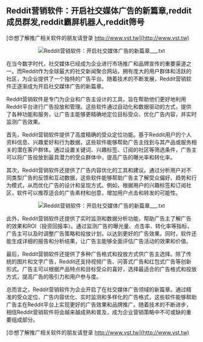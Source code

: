 ## **Reddit营销软件：开启社交媒体广告的新篇章,reddit成员群发,reddit霸屏机器人,reddit筛号**

[😍想了解推广相关软件的朋友请登录 http://www.vst.tw](http://www.vst.tw)

 <center><img src="https://vst.tw/MP4/tuiguang/png/6.png" alt="Reddit营销软件：开启社交媒体广告的新篇章___.txt"></center>

在当今数字时代，社交媒体已经成为企业进行市场推广和品牌宣传的重要渠道之一。而Reddit作为全球最大的社交新闻聚合网站，拥有庞大的用户群体和活跃的社区，为企业提供了一个独特的广告平台。随着技术的不断发展，Reddit营销软件正逐渐成为开启社交媒体广告的新篇章。

Reddit营销软件是专门为企业和广告主设计的工具，旨在帮助他们更好地利用Reddit平台进行广告投放和管理。这些软件通过自动化和数据驱动的方式，提供了各种功能和服务，让广告主能够更精确地定位目标受众、优化广告内容，并实时监测广告效果。

首先，Reddit营销软件提供了高度精确的受众定位功能。基于Reddit用户的个人资料信息、兴趣爱好和行为数据，这些软件能够帮助广告主找到与其产品或服务相关的潜在客户群体。通过设置关键词、兴趣标签、订阅的社区等筛选条件，广告主可以将广告投放到最具潜力的受众群体中，提高广告的曝光率和转化率。

其次，Reddit营销软件还提供了广告内容优化的工具和建议。通过分析用户对不同类型广告的反馈和互动数据，这些软件能够帮助广告主了解受众偏好、趋势和行为模式，从而优化广告的设计和呈现方式。例如，根据用户的兴趣标签和订阅社区，软件可以推荐适合的广告素材和创意，增加用户点击和转发的可能性。

 <center><img src="https://vst.tw/MP4/tuiguang/png/3.png" alt="Reddit营销软件：开启社交媒体广告的新篇章___.txt"></center>

此外，Reddit营销软件还提供了实时监测和数据分析功能，帮助广告主了解广告的效果和ROI（投资回报率）。通过监测广告的曝光量、点击率、转化率等指标，广告主可以及时调整广告策略和投放计划，以达到更好的广告效果。同时，软件还能生成详细的报告和分析结果，让广告主能够全面评估广告活动的效果和价值。

最后，Reddit营销软件还提供了多种广告格式和投放方式供广告主选择。除了传统的图片和文字广告，Reddit还支持视频广告、问答式广告和红包式广告等创新形式。广告主可以根据产品特点和目标受众的喜好，选择最适合的广告格式和投放方式，提高广告的吸引力和用户参与度。

总而言之，Reddit营销软件为企业开启了在社交媒体广告领域的新篇章。通过精准的受众定位、广告内容优化、实时监测和多样化的广告格式，这些软件能够帮助广告主在Reddit平台上实现更好的广告效果和品牌推广。随着技术的不断进步，相信Reddit营销软件将会越来越成熟和普及，成为企业营销策略中不可或缺的重要组成部分。

[😍想了解推广相关软件的朋友请登录 http://www.vst.tw](http://www.vst.tw)



